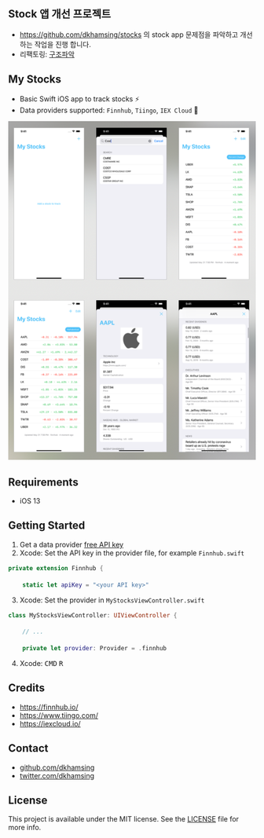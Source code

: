 ## Stock 앱 개선 프로젝트
- https://github.com/dkhamsing/stocks 의 stock app 문제점을 파악하고 개선하는 작업을 진행 합니다.
- 리팩토링: [구조파악](https://github.com/sangbeomLee/stock/wiki/Stock-App-리팩토링:-구조파악)

## My Stocks

- Basic Swift iOS app to track stocks :zap:
- Data providers supported: `Finnhub`, `Tiingo`, `IEX Cloud` :pray:

<img src=Images/0.png>

## Requirements

- iOS 13

## Getting Started

1. Get a data provider [free API key](#credits)
2. Xcode: Set the API key in the provider file, for example `Finnhub.swift`

```swift
private extension Finnhub {

    static let apiKey = "<your API key>"

```

3. Xcode: Set the provider in `MyStocksViewController.swift`

```swift
class MyStocksViewController: UIViewController {

    // ...

    private let provider: Provider = .finnhub
```

4. Xcode: <kbd>CMD</kbd> <kbd>R</kbd>

## Credits

- https://finnhub.io/
- https://www.tiingo.com/
- https://iexcloud.io/

## Contact

- [github.com/dkhamsing](https://github.com/dkhamsing)
- [twitter.com/dkhamsing](https://twitter.com/dkhamsing)

## License

This project is available under the MIT license. See the [LICENSE](LICENSE) file for more info.
